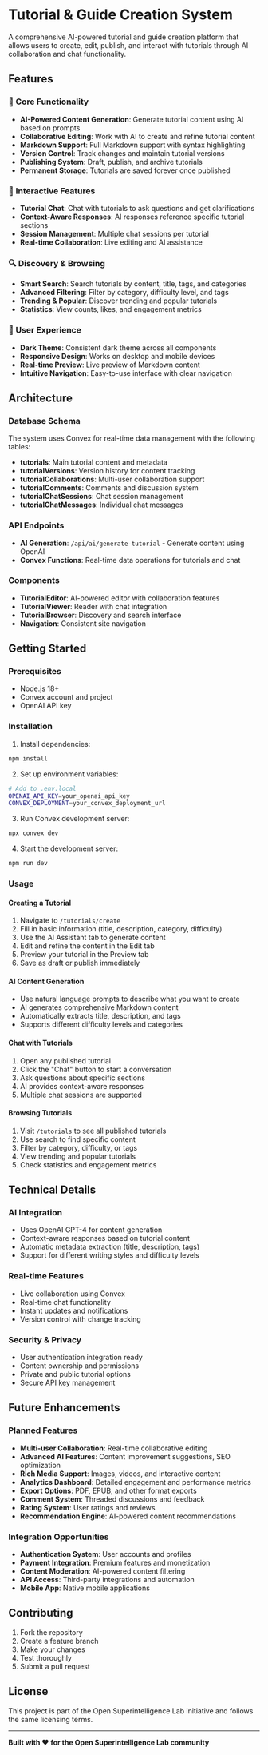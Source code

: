 # Tutorial & Guide Creation System

A comprehensive AI-powered tutorial and guide creation platform that allows users to create, edit, publish, and interact with tutorials through AI collaboration and chat functionality.

## Features

### 🎯 Core Functionality
- **AI-Powered Content Generation**: Generate tutorial content using AI based on prompts
- **Collaborative Editing**: Work with AI to create and refine tutorial content
- **Markdown Support**: Full Markdown support with syntax highlighting
- **Version Control**: Track changes and maintain tutorial versions
- **Publishing System**: Draft, publish, and archive tutorials
- **Permanent Storage**: Tutorials are saved forever once published

### 💬 Interactive Features
- **Tutorial Chat**: Chat with tutorials to ask questions and get clarifications
- **Context-Aware Responses**: AI responses reference specific tutorial sections
- **Session Management**: Multiple chat sessions per tutorial
- **Real-time Collaboration**: Live editing and AI assistance

### 🔍 Discovery & Browsing
- **Smart Search**: Search tutorials by content, title, tags, and categories
- **Advanced Filtering**: Filter by category, difficulty level, and tags
- **Trending & Popular**: Discover trending and popular tutorials
- **Statistics**: View counts, likes, and engagement metrics

### 🎨 User Experience
- **Dark Theme**: Consistent dark theme across all components
- **Responsive Design**: Works on desktop and mobile devices
- **Real-time Preview**: Live preview of Markdown content
- **Intuitive Navigation**: Easy-to-use interface with clear navigation

## Architecture

### Database Schema
The system uses Convex for real-time data management with the following tables:

- **tutorials**: Main tutorial content and metadata
- **tutorialVersions**: Version history for content tracking
- **tutorialCollaborations**: Multi-user collaboration support
- **tutorialComments**: Comments and discussion system
- **tutorialChatSessions**: Chat session management
- **tutorialChatMessages**: Individual chat messages

### API Endpoints
- **AI Generation**: `/api/ai/generate-tutorial` - Generate content using OpenAI
- **Convex Functions**: Real-time data operations for tutorials and chat

### Components
- **TutorialEditor**: AI-powered editor with collaboration features
- **TutorialViewer**: Reader with chat integration
- **TutorialBrowser**: Discovery and search interface
- **Navigation**: Consistent site navigation

## Getting Started

### Prerequisites
- Node.js 18+
- Convex account and project
- OpenAI API key

### Installation
1. Install dependencies:
```bash
npm install
```

2. Set up environment variables:
```bash
# Add to .env.local
OPENAI_API_KEY=your_openai_api_key
CONVEX_DEPLOYMENT=your_convex_deployment_url
```

3. Run Convex development server:
```bash
npx convex dev
```

4. Start the development server:
```bash
npm run dev
```

### Usage

#### Creating a Tutorial
1. Navigate to `/tutorials/create`
2. Fill in basic information (title, description, category, difficulty)
3. Use the AI Assistant tab to generate content
4. Edit and refine the content in the Edit tab
5. Preview your tutorial in the Preview tab
6. Save as draft or publish immediately

#### AI Content Generation
- Use natural language prompts to describe what you want to create
- AI generates comprehensive Markdown content
- Automatically extracts title, description, and tags
- Supports different difficulty levels and categories

#### Chat with Tutorials
1. Open any published tutorial
2. Click the "Chat" button to start a conversation
3. Ask questions about specific sections
4. AI provides context-aware responses
5. Multiple chat sessions are supported

#### Browsing Tutorials
1. Visit `/tutorials` to see all published tutorials
2. Use search to find specific content
3. Filter by category, difficulty, or tags
4. View trending and popular tutorials
5. Check statistics and engagement metrics

## Technical Details

### AI Integration
- Uses OpenAI GPT-4 for content generation
- Context-aware responses based on tutorial content
- Automatic metadata extraction (title, description, tags)
- Support for different writing styles and difficulty levels

### Real-time Features
- Live collaboration using Convex
- Real-time chat functionality
- Instant updates and notifications
- Version control with change tracking

### Security & Privacy
- User authentication integration ready
- Content ownership and permissions
- Private and public tutorial options
- Secure API key management

## Future Enhancements

### Planned Features
- **Multi-user Collaboration**: Real-time collaborative editing
- **Advanced AI Features**: Content improvement suggestions, SEO optimization
- **Rich Media Support**: Images, videos, and interactive content
- **Analytics Dashboard**: Detailed engagement and performance metrics
- **Export Options**: PDF, EPUB, and other format exports
- **Comment System**: Threaded discussions and feedback
- **Rating System**: User ratings and reviews
- **Recommendation Engine**: AI-powered content recommendations

### Integration Opportunities
- **Authentication System**: User accounts and profiles
- **Payment Integration**: Premium features and monetization
- **Content Moderation**: AI-powered content filtering
- **API Access**: Third-party integrations and automation
- **Mobile App**: Native mobile applications

## Contributing

1. Fork the repository
2. Create a feature branch
3. Make your changes
4. Test thoroughly
5. Submit a pull request

## License

This project is part of the Open Superintelligence Lab initiative and follows the same licensing terms.

---

**Built with ❤️ for the Open Superintelligence Lab community**

